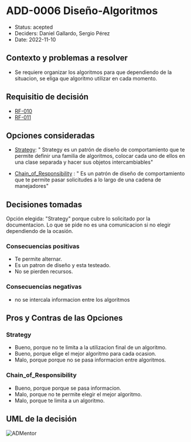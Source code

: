 # ADD-0006 Diseño-Algoritmos

* Status: acepted
* Deciders: Daniel Gallardo, Sergio Pérez
* Date: 2022-11-10

## Contexto y problemas a resolver

* Se requiere organizar los algoritmos para que dependiendo de la situacion, se eliga que algoritmo utilizar en cada momento.

## Requisitio de decisión

* [RF-010](../requisitos/RF-010.md)
* [RF-011](../requisitos/RF-011.md)

## Opciones consideradas

* [Strategy](https://refactoring.guru/es/design-patterns/strategy): " Strategy es un patrón de diseño de comportamiento que te permite definir una familia de algoritmos, colocar cada uno de ellos en una clase separada y hacer sus objetos intercambiables"

* [Chain_of_Responsibility](https://refactoring.guru/es/design-patterns/chain-of-responsibility) : " Es un patrón de diseño de comportamiento que te permite pasar solicitudes a lo largo de una cadena de manejadores"

## Decisiones tomadas

Opción elegida: "Strategy" porque cubre lo solicitado por la documentacion. Lo que se pide no es una comunicacion si no elegir dependiendo de la ocasión.

### Consecuencias positivas <!-- optional -->

* Te permite alternar.
* Es un patron de diseño y esta testeado.
* No se pierden recursos.

### Consecuencias negativas <!-- optional -->

* no se intercala informacion entre los algoritmos

## Pros y Contras de las Opciones

### Strategy

* Bueno, porque no te limita a la utilizacion final de un algoritmo.
* Bueno, porque elige el mejor algoritmo para cada ocasion.
* Malo, porque porque no se pasa informacion entre algoritmos.

### Chain_of_Responsibility

* Bueno, porque porque se pasa informacion.
* Malo, porque no te permite elegir el mejor algoritmo.
* Malo, porque  te limita a un algoritmo.

## UML de la decisión

![ADMentor](../uml/ADMentor.PNG)
